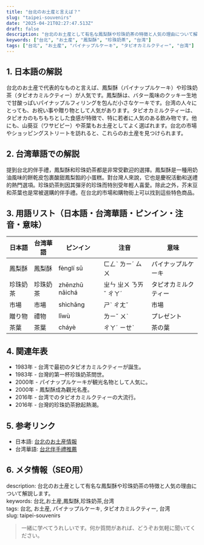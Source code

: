 ```yaml
---
title: "台北のお土産と言えば？"
slug: "taipei-souvenirs"
date: "2025-04-21T02:27:47.513Z"
draft: false
description: "台北のお土産として有名な鳳梨酥や珍珠奶茶の特徴と人気の理由について解説します。"
keywords: ["台北", "お土産", "鳳梨酥", "珍珠奶茶", "台湾"]
tags: ["台北", "お土産", "パイナップルケーキ", "タピオカミルクティー", "台湾"]
---
```


## 1. 日本語の解説  
台北のお土産で代表的なものと言えば、鳳梨酥（パイナップルケーキ）や珍珠奶茶（タピオカミルクティー）が人気です。鳳梨酥は、バター風味のクッキー生地で甘酸っぱいパイナップルフィリングを包んだ小さなケーキです。台湾の人々にとっても、お祝い事や贈り物として人気があります。タピオカミルクティーは、タピオカのもちもちとした食感が特徴で、特に若者に人気のある飲み物です。他にも、山葵豆（ワサビピー）や茶葉もお土産としてよく選ばれます。台北の市場やショッピングストリートを訪れると、これらのお土産を見つけられます。

## 2. 台湾華語での解説  
提到台北的伴手禮，鳳梨酥和珍珠奶茶都是非常受歡迎的選擇。鳳梨酥是一種用奶油風味的餅乾皮包裹酸甜鳳梨餡的小蛋糕。對台灣人來說，它也是慶祝活動和送禮的熱門選項。珍珠奶茶則因其彈牙的珍珠而特別受年輕人喜愛。除此之外，芥末豆和茶葉也是常被選購的伴手禮。在台北的市場和購物街上可以找到這些特色商品。

## 3. 用語リスト（日本語・台湾華語・ピンイン・注音・意味）  

| 日本語       | 台湾華語         | ピンイン      | 注音       | 意味           |
|--------------|-----------------|--------------|-----------|----------------|
| 鳳梨酥       | 鳳梨酥          | fènglí sū    | ㄈㄥˋ ㄌㄧˊ ㄙㄨ | パイナップルケーキ |
| 珍珠奶茶     | 珍珠奶茶        | zhēnzhū nǎichá | ㄓㄣ ㄓㄨ ㄋㄞˇ ㄔㄚˊ | タピオカミルクティー |
| 市場         | 市場              | shìchǎng     | ㄕˋ ㄔㄤˇ  | 市場             |
| 贈り物       | 禮物            | lǐwù         | ㄌㄧˇ ㄨˋ    | プレゼント       |
| 茶葉         | 茶葉            | cháyè        | ㄔㄚˊ ㄧㄝˋ | 茶の葉          |

## 4. 関連年表  

- 1983年 - 台湾で最初のタピオカミルクティーが誕生。
- 1983年 - 台灣的第一杯珍珠奶茶問世。
- 2000年 - パイナップルケーキが観光名物として人気に。
- 2000年 - 鳳梨酥成為觀光名產。
- 2016年 - 台湾でのタピオカミルクティーの大流行。
- 2016年 - 台灣的珍珠奶茶掀起熱潮。

## 5. 参考リンク  

- 日本語: [台北のお土産情報](https://www.taipeinavi.com/market/)
- 台湾華語: [台北伴手禮推薦](https://www.travel.taipei/zh-tw/promotion/products)

## 6. メタ情報（SEO用）  

description: 台北のお土産として有名な鳳梨酥や珍珠奶茶の特徴と人気の理由について解説します。  
keywords: 台北,お土産,鳳梨酥,珍珠奶茶,台湾  
tags: 台北, お土産, パイナップルケーキ, タピオカミルクティー, 台湾  
slug: taipei-souvenirs

> 一緒に学べてうれしいです。何か質問があれば、どうぞお気軽に聞いてください。